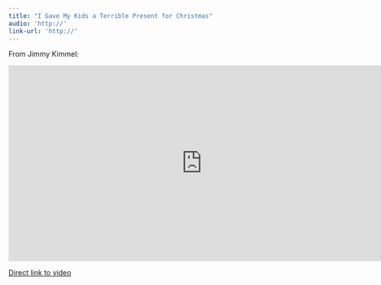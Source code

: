 ```yaml
---
title: "I Gave My Kids a Terrible Present for Christmas"
audio: 'http://'
link-url: 'http://'
---
```

<p>From Jimmy Kimmel:</p>
<p><iframe width="759" height="386" src="http://www.youtube.com/embed/q4a9CKgLprQ?rel=0&amp;hd=1" frameborder="0" allowfullscreen></iframe></p>
<p><a href="http://www.youtube.com/watch?v=q4a9CKgLprQ">Direct link to video</a></p>

